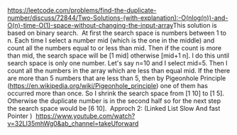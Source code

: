 https://leetcode.com/problems/find-the-duplicate-number/discuss/72844/Two-Solutions-(with-explanation):-O(nlog(n))-and-O(n)-time-O(1)-space-without-changing-the-input-array
​
This solution is based on binary search.
​
At first the search space is numbers between 1 to n. Each time I select a number mid (which is the one in the middle) and count all the numbers equal to or less than mid. Then if the count is more than mid, the search space will be [1 mid] otherwise [mid+1 n]. I do this until search space is only one number.
​
Let's say n=10 and I select mid=5. Then I count all the numbers in the array which are less than equal mid. If the there are more than 5 numbers that are less than 5, then by Pigeonhole Principle (https://en.wikipedia.org/wiki/Pigeonhole_principle) one of them has occurred more than once. So I shrink the search space from [1 10] to [1 5]. Otherwise the duplicate number is in the second half so for the next step the search space would be [6 10].
​
Approch 2: (Linked List Slow And fast Pointer )
​
https://www.youtube.com/watch?v=32Ll35mhWg0&ab_channel=takeUforward